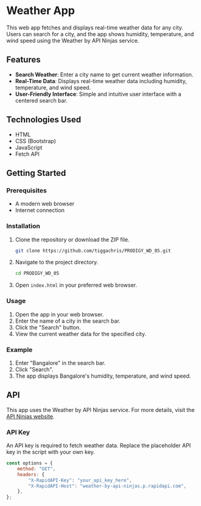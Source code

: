 # Weather App

This web app fetches and displays real-time weather data for any city. Users can search for a city, and the app shows humidity, temperature, and wind speed using the Weather by API Ninjas service.

## Features

- **Search Weather**: Enter a city name to get current weather information.
- **Real-Time Data**: Displays real-time weather data including humidity, temperature, and wind speed.
- **User-Friendly Interface**: Simple and intuitive user interface with a centered search bar.

## Technologies Used

- HTML
- CSS (Bootstrap)
- JavaScript
- Fetch API

## Getting Started

### Prerequisites

- A modern web browser
- Internet connection

### Installation

1. Clone the repository or download the ZIP file.
    ```bash
    git clone https://github.com/tiggachris/PRODIGY_WD_05.git
    ```
2. Navigate to the project directory.
    ```bash
    cd PRODIGY_WD_05
    ```
3. Open `index.html` in your preferred web browser.

### Usage

1. Open the app in your web browser.
2. Enter the name of a city in the search bar.
3. Click the "Search" button.
4. View the current weather data for the specified city.

### Example

1. Enter "Bangalore" in the search bar.
2. Click "Search".
3. The app displays Bangalore's humidity, temperature, and wind speed.

## API

This app uses the Weather by API Ninjas service. For more details, visit the [API Ninjas website](https://rapidapi.com/apininjas/api/weather-by-api-ninjas).

### API Key

An API key is required to fetch weather data. Replace the placeholder API key in the script with your own key.

```javascript
const options = {
    method: "GET",
    headers: {
        "X-RapidAPI-Key": "your_api_key_here",
        "X-RapidAPI-Host": "weather-by-api-ninjas.p.rapidapi.com",
    },
};
